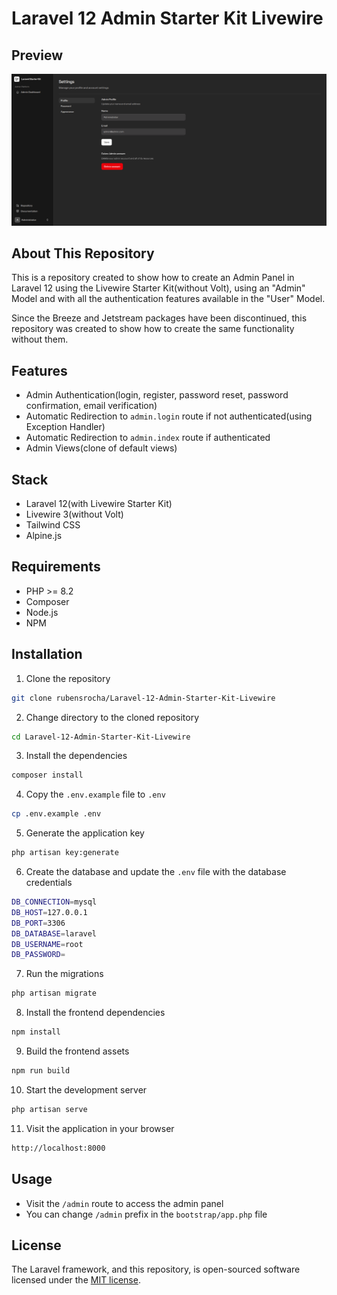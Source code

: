 # Laravel 12 Admin Starter Kit Livewire

## Preview
![Preview](preview.png)

## About This Repository

This is a repository created to show how to create an Admin Panel in Laravel 12 using the Livewire Starter Kit(without Volt), using an "Admin" Model and with all the authentication features available in the "User" Model.

Since the Breeze and Jetstream packages have been discontinued, this repository was created to show how to create the same functionality without them.

## Features
- Admin Authentication(login, register, password reset, password confirmation, email verification)
- Automatic Redirection to `admin.login` route if not authenticated(using Exception Handler)
- Automatic Redirection to `admin.index` route if authenticated
- Admin Views(clone of default views)

## Stack
- Laravel 12(with Livewire Starter Kit)
- Livewire 3(without Volt)
- Tailwind CSS
- Alpine.js

## Requirements
- PHP >= 8.2
- Composer
- Node.js
- NPM

## Installation
1. Clone the repository
```bash
git clone rubensrocha/Laravel-12-Admin-Starter-Kit-Livewire
```
2. Change directory to the cloned repository
```bash
cd Laravel-12-Admin-Starter-Kit-Livewire
```
3. Install the dependencies
```bash
composer install
```
4. Copy the `.env.example` file to `.env`
```bash
cp .env.example .env
```
5. Generate the application key
```bash
php artisan key:generate
```
6. Create the database and update the `.env` file with the database credentials
```bash
DB_CONNECTION=mysql
DB_HOST=127.0.0.1
DB_PORT=3306
DB_DATABASE=laravel
DB_USERNAME=root
DB_PASSWORD=
```
7. Run the migrations
```bash
php artisan migrate
```
8. Install the frontend dependencies
```bash
npm install
```
9. Build the frontend assets
```bash
npm run build
```
10. Start the development server
```bash
php artisan serve
```
11. Visit the application in your browser
```bash
http://localhost:8000
```

## Usage
- Visit the `/admin` route to access the admin panel
- You can change `/admin` prefix in the `bootstrap/app.php` file


## License

The Laravel framework, and this repository, is open-sourced software licensed under the [MIT license](https://opensource.org/licenses/MIT).
